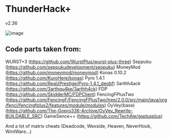 # ThunderHack+ 

v2.36


![image](https://user-images.githubusercontent.com/82473048/207445457-ec45ddbe-8d84-41cd-a3d9-a97c1fe03f52.png)


## Code parts taken from:

WURST+3 (https://github.com/WurstPlus/wurst-plus-three)
Seppuku (https://github.com/seppukudevelopment/seppuku)
MoneyMod (https://github.com/moneymod/moneymod)
Konas 0.10.2 (https://github.com/KuroHere/konas)
Pyro 1.4.1 (https://github.com/RealzPrestige/Pyro-1.4.1_deobf)
3arthh4ack (https://github.com/3arthqu4ke/3arthh4ck)
FDP (https://github.com/SkidderMC/FDPClient)
FencingFPlusTwo (https://github.com/FencingF/FencingFPlusTwo/tree/2.0.0/src/main/java/org/fenci/fencingfplus2/features/module/modules)
OyVey(base) (https://github.com/The-Gopro336-Archive/OyVey_Rewrite-BUILDABLE_SRC) 
GameSence++ (https://github.com/TechAle/gsplusplus)

And a lot of matrix cheats (Deadcode, Wexside, Heaven, NeverHook, WintWare...)
